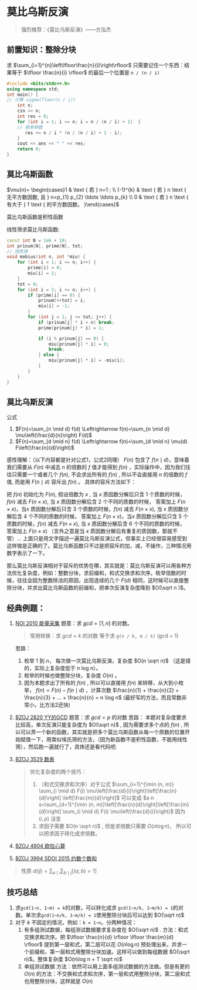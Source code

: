 # 莫比乌斯反演
> 强烈推荐：《莫比乌斯反演》——方泓杰

## 前置知识：整除分块
求 $\sum_{i=1}^{n}\left\lfloor\frac{n}{i}\right\rfloor$
只需要记住一个东西：结果等于 $\lfloor \frac{n}{i} \rfloor$ 的最后一个位置是 `n / (n / i)`

```cpp
#include <bits/stdc++.h>
using namespace std;
int main() {
// 计算 sigma(floor(n / i))
    int n;
    cin >> n;
    int res = 0;
    for (int i = 1; i <= n; i = n / (n / i) + 1)  {
    // 枚举除数
       res += n / i * (n / (n / i) + 1 - i);
    }
    cout << ans << " " << res;
    return 0;
}
```

## 莫比乌斯函数
$\mu(n)= \begin{cases}1 & \text { 若 } n=1 ; \\ (-1)^{k} & \text { 若 } n \text { 无平方数因数, 且 } n=p_{1} p_{2} \ldots \ldots p_{k} \\ 0 & \text { 若 } n \text { 有大于 } 1 \text { 的平方数因数。 }\end{cases}$

莫比乌斯函数是积性函数

线性筛求莫比乌斯函数:

```cpp
const int N = 1e6 + 10;
int prinum[N], prime[N], tot;
// 线性筛
void mobius(int n, int *miu) {
    for (int i = 1; i <= n; i++) {
        prime[i] = 0;
        miu[i] = 1;
    }
    tot = 0;
    for (int i = 2; i <= n; i++) {
        if (prime[i] == 0) {
            prinum[++tot] = i;
            miu[i] = -1;
        }
        for (int j = 1; j <= tot; j++) {
            if (prinum[j] * i > n) break;
            prime[prinum[j] * i] = 1;

            if (i % prinum[j] == 0) {
                miu[prinum[j] * i] = 0;
                break;
            } else {
                miu[prinum[j] * i] = -miu[i];
            }
        }
    }
}
```

## 莫比乌斯反演
公式
1. $F(n)=\sum_{n \mid d} f(d) \Leftrightarrow f(n)=\sum_{n \mid d} \mu\left(\frac{d}{n}\right) F(d)$
2. $F(n)=\sum_{d \mid n} f(d) \Leftrightarrow f(n)=\sum_{d \mid n} \mu(d) F\left(\frac{n}{d}\right)$

感性理解：（以下内容都是针对公式1，公式2同理） $F(n)$ 包含了 $f(n\mid d)$，意味着我们需要从 $F(n)$ 中减去 $n$ 的倍数的 $f$ 值才能得到 $f(n)$ ，实际操作中，因为我们往往只需要一个或者几个 $f(n)$, 不会求出所有的 $f(n)$ , 所以不会直接用 $n$ 的倍数的 $f$ 值, 而是用 $F(n \mid d)$ 容斥出 $f(n)$ 。 具体的容斥方法如下：

把 $f(n)$ 初始化为 $F(n)$, 假设倍数为 $x$ , 当 $x$ 质因数分解后只含 $1$ 个质数的时候，$f(n)$ 减去 $F(n \times x)$, 当 $x$ 质因数分解后含 $2$ 个不同的质数的时候， 答案加上 $F(n \times x)$，当$x$ 质因数分解后只含 $3$ 个质数的时候，$f(n)$ 减去 $F(n \times x)$, 当 $x$ 质因数分解后含 $4$ 个不同的质数的时候， 答案加上 $F(n \times x)$，当$x$ 质因数分解后只含 $5$ 个质数的时候，$f(n)$ 减去 $F(n \times x)$, 当 $x$ 质因数分解后含 $6$ 个不同的质数的时候， 答案加上 $F(n \times x)$ （言外之意是当 $x$ 质因数分解后有重复的质因数，那就不管）... 
上面只是用文字描述一遍莫比乌斯反演公式，但事实上已经很容易感受到这样做是正确的了。莫比乌斯函数只不过是把容斥的加，减，不操作，三种情况用数字表示了一下。

那么莫比乌斯反演相对于容斥的优势在哪，其实就是：莫比乌斯反演可以用各种方法优化复杂度，例如：整数分块，求前缀和，和式交换求和次序。枚举倍数的时候，往往会因为整数除法的原因，出现连续的几个 $F(d)$ 相同，这时候可以直接整除分块，并求出莫比乌斯函数的前缀和，把单次反演复杂度降到 $O(\sqrt n )$。

## 经典例题：
1. [NOI 2010 能量采集](https://vjudge.net/contest/456989#problem/N)
    题意：求 $gcd = [1, n]$ 的对数。
    > 常用转换：求 $gcd = k$ 的对数 等于求 `g(n / k, m / k)` (gcd = 1)
    
    思路：
    1. 枚举 $1$ 到 $n$， 每次做一次莫比乌斯反演，复杂度 $O(n \sqrt n)$ （这是错的，实际上复杂度低于 n log n）。
    2. 枚举的时候也做整除分块，复杂度 $O(n)$ 。 
    3. 因为本题求出了所有的 $f(n)$ , 所以可以直接用 $f(n)$ 来转移，从大到小枚举， $f(n) = F(n) - f(n \mid d)$ ，计算次数 $\frac{n}{1} + \frac{n}{2} + \frac{n}{3} + ... + \frac{n}{n} = n \log n$  (最好写的方法，而且常数非常小，比方法$2$还快)

2. [BZOJ 2820 YY的GCD](https://vjudge.net/contest/456989#problem/Q)
    题意：求 $gcd = p$ 的对数
    思路：
    本题对复杂度要求比较高，单次反演只能复杂度为 $O(\sqrt n)$ , 因为需要求多个点的 $f(n)$ , 所以可以弄一个新的函数，其实就是把多个莫比乌斯函数从每一个质数的位置开始赋值一下，用类似埃氏筛的方法，（因为新函数不是积性函数，不能用线性筛），然后跑一遍就行了，具体还是看代码吧.   
3. [BZOJ 3529 数表](https://vjudge.net/contest/456989#problem/R)
    > 优化复杂度的两个技巧：
    > 1. （和式交换求和次序）对于公式  $\sum_{i=1}^{\min (n, m)} \sum_{i \mid d} F(i) \mu\left(\frac{d}{i}\right)\left[\frac{n}{d}\right] \left[\frac{m}{d}\right]$ 可以变成 $a n s=\sum_{d=1}^{\min (n, m)}\left[\frac{n}{d}\right]\left[\frac{m}{d}\right] \sum_{i \mid d} F(i) \mu\left(\frac{d}{i}\right)$ 因为 $(i, p)$ 没变
    > 2. 求因子需要 $O(n \sqrt n)$ , 但是求倍数只需要 $O(n \log n)$， 所以可以把求因子转化成求倍数。 
4. [BZOJ 4804 欧拉心算](https://vjudge.net/contest/456989#problem/S)
5. [BZOJ 3994 SDOI 2015 约数个数和](https://vjudge.net/contest/456989#problem/K)
> 性质 $d(i j)=\sum_{a \mid i} \sum_{b \mid j}[(a, b)=1]$
## 技巧总结
1. 求`gcd(1~n, 1~m) = k`的对数，可以转化成求 `gcd(1~n/k, 1~m/k) = 1`的对数。单次求`gcd(1~n/k, 1~m/k) = 1`使用整除分块后可以达到 $O(\sqrt n)$ 
2. 对于 $k$ 不固定的情况，例如：`k = 1~n`。分两种情况：
    1. 有多组测试数据，每组测试数据要求复杂度在 $O(\sqrt n)$ .
        方法：和式交换求和次序。把 $\lfloor \frac{n}{d} \rfloor \lfloor \frac{m}{d} \rfloor$ 提到第一层和式，第二层可以花 $O(n\log n)$ 预处理出来，并求一个前缀和，第一层和式用整除分块加速。这样可以做到每组数据 $O(\sqrt n)$。整体复杂度 $O(n\log n + T \sqrt n)$
    2. 单组测试数据
        方法：依然可以用上面多组测试数据的方法做。但是有更的 $O(n)$ 的方法：不交换和式求和次序，第一层和式用整除分块，第二层和式也用整除分块，这样就是 $O(n)$
        
